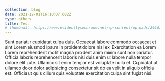 ```yaml
---
collection: blog
date: 2021-12-01T16:10:07.682Z
type: others
title: Test
# thumbnail: https://www.evidentlycochrane.net/wp-content/uploads/2020/02/crowd-of-young-people.jpg
---
```


<!--StartFragment-->

Sunt pariatur cupidatat culpa duis. Occaecat labore commodo occaecat et sint Lorem eiusmod ipsum in proident dolore nisi ex. Exercitation ea Lorem Lorem reprehenderit mollit magna proident anim minim sunt non pariatur. Officia laboris reprehenderit laboris nisi duis enim ut labore nulla tempor dolore elit aute. Ullamco sit enim tempor est voluptate nulla et. Cupidatat ut ullamco dolor dolor adipisicing consectetur sit do ea velit in aliquip officia est. Officia ut quis cillum quis voluptate exercitation culpa sint fugiat nisi.

<!--EndFragment-->
